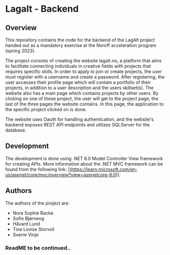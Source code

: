 # Lagalt - Backend
## Overview
This repository contains the code for the backend of the LagAlt project handed out as a mandatory exercise at the Noroff acceleration program (spring 2023).

The project consists of creating the website lagalt.no, a platform that aims to facilitate connecting individuals in creative fields with projects that requires specific skills. In order to apply to join or create projects, the user must register with a username and create a password. After registering, the user accesses their profile page which will contain a portfolio of their projects, in addition to a user description and the users skillset(s). The website also has a main page which contains projects by other users. By clicking on one of these project, the user will get to the project page, the last of the three pages the website contains. In this page, the application to the specific project clicked on is done. 

The website uses Oauth for handling authentication, and the website's backend exposes REST API endpoints and utilizes SQLServer for the database. 

## Development
The development is done using .NET 6.0 Model Controller View framework for creating APIs. More information about the .NET MVC framework can be found from the following link: [(https://learn.microsoft.com/en-us/aspnet/core/mvc/overview?view=aspnetcore-6.0)].

## Authors
The authors of the project are:
* Nora Sophie Backe
* Sofie Bjørneng
* Håvard Lund
* Tine Lovise Storvoll
* Sverre Vinje

### ReadME to be continued..
